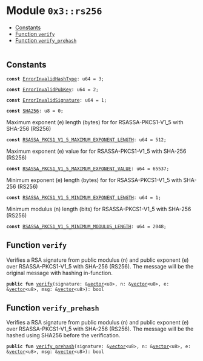 
<a name="0x3_rs256"></a>

# Module `0x3::rs256`



-  [Constants](#@Constants_0)
-  [Function `verify`](#0x3_rs256_verify)
-  [Function `verify_prehash`](#0x3_rs256_verify_prehash)


<pre><code></code></pre>



<a name="@Constants_0"></a>

## Constants


<a name="0x3_rs256_ErrorInvalidHashType"></a>



<pre><code><b>const</b> <a href="rs256.md#0x3_rs256_ErrorInvalidHashType">ErrorInvalidHashType</a>: u64 = 3;
</code></pre>



<a name="0x3_rs256_ErrorInvalidPubKey"></a>



<pre><code><b>const</b> <a href="rs256.md#0x3_rs256_ErrorInvalidPubKey">ErrorInvalidPubKey</a>: u64 = 2;
</code></pre>



<a name="0x3_rs256_ErrorInvalidSignature"></a>



<pre><code><b>const</b> <a href="rs256.md#0x3_rs256_ErrorInvalidSignature">ErrorInvalidSignature</a>: u64 = 1;
</code></pre>



<a name="0x3_rs256_SHA256"></a>



<pre><code><b>const</b> <a href="rs256.md#0x3_rs256_SHA256">SHA256</a>: u8 = 0;
</code></pre>



<a name="0x3_rs256_RSASSA_PKCS1_V1_5_MAXIMUM_EXPONENT_LENGTH"></a>

Maximum exponent (e) length (bytes) for for RSASSA-PKCS1-V1_5 with SHA-256 (RS256)


<pre><code><b>const</b> <a href="rs256.md#0x3_rs256_RSASSA_PKCS1_V1_5_MAXIMUM_EXPONENT_LENGTH">RSASSA_PKCS1_V1_5_MAXIMUM_EXPONENT_LENGTH</a>: u64 = 512;
</code></pre>



<a name="0x3_rs256_RSASSA_PKCS1_V1_5_MAXIMUM_EXPONENT_VALUE"></a>

Maximum exponent (e) value for for RSASSA-PKCS1-V1_5 with SHA-256 (RS256)


<pre><code><b>const</b> <a href="rs256.md#0x3_rs256_RSASSA_PKCS1_V1_5_MAXIMUM_EXPONENT_VALUE">RSASSA_PKCS1_V1_5_MAXIMUM_EXPONENT_VALUE</a>: u64 = 65537;
</code></pre>



<a name="0x3_rs256_RSASSA_PKCS1_V1_5_MINIMUM_EXPONENT_LENGTH"></a>

Minimum exponent (e) length (bytes) for for RSASSA-PKCS1-V1_5 with SHA-256 (RS256)


<pre><code><b>const</b> <a href="rs256.md#0x3_rs256_RSASSA_PKCS1_V1_5_MINIMUM_EXPONENT_LENGTH">RSASSA_PKCS1_V1_5_MINIMUM_EXPONENT_LENGTH</a>: u64 = 1;
</code></pre>



<a name="0x3_rs256_RSASSA_PKCS1_V1_5_MINIMUM_MODULUS_LENGTH"></a>

Minimum modulus (n) length (bits) for RSASSA-PKCS1-V1_5 with SHA-256 (RS256)


<pre><code><b>const</b> <a href="rs256.md#0x3_rs256_RSASSA_PKCS1_V1_5_MINIMUM_MODULUS_LENGTH">RSASSA_PKCS1_V1_5_MINIMUM_MODULUS_LENGTH</a>: u64 = 2048;
</code></pre>



<a name="0x3_rs256_verify"></a>

## Function `verify`

Verifies a RSA signature from public modulus (n) and public exponent (e) over RSASSA-PKCS1-V1_5 with SHA-256 (RS256).
The message will be the original message with hashing in-function.


<pre><code><b>public</b> <b>fun</b> <a href="rs256.md#0x3_rs256_verify">verify</a>(signature: &<a href="">vector</a>&lt;u8&gt;, n: &<a href="">vector</a>&lt;u8&gt;, e: &<a href="">vector</a>&lt;u8&gt;, msg: &<a href="">vector</a>&lt;u8&gt;): bool
</code></pre>



<a name="0x3_rs256_verify_prehash"></a>

## Function `verify_prehash`

Verifies a RSA signature from public modulus (n) and public exponent (e) over RSASSA-PKCS1-V1_5 with SHA-256 (RS256).
The message will be the hashed using SHA256 before the verification.


<pre><code><b>public</b> <b>fun</b> <a href="rs256.md#0x3_rs256_verify_prehash">verify_prehash</a>(signature: &<a href="">vector</a>&lt;u8&gt;, n: &<a href="">vector</a>&lt;u8&gt;, e: &<a href="">vector</a>&lt;u8&gt;, msg: &<a href="">vector</a>&lt;u8&gt;): bool
</code></pre>
